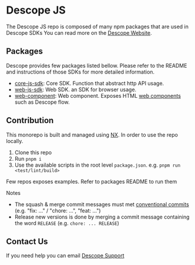 # Descope JS

The Descope JS repo is composed of many npm packages that are used in Descope SDKs
You can read more on the [Descope Website](https://descope.com).

## Packages

Descope provides few packages listed bellow.
Please refer to the README and instructions of those SDKs for more detailed information.

- [core-js-sdk](/packages/core-js-sdk): Core SDK. Function that abstract http API usage.
- [web-js-sdk](/packages/web-js-sdk): Web SDK. an SDK for browser usage.
- [web-component](/packages/web-component): Web component. Exposes HTML [web components](https://developer.mozilla.org/en-US/docs/Web/Web_Components) such as Descope flow.

## Contribution

This monorepo is built and managed using [NX](https://nx.dev/). In order to use the repo locally.

1. Clone this repo
2. Run `pnpm i`
3. Use the available scripts in the root level `package.json`. e.g. `pnpm run <test/lint/build>`

Few repos exposes examples. Refer to packages README to run them

Notes

- The squash & merge commit messages must met [conventional commits](https://www.conventionalcommits.org) (e.g. "fix: ..." / "chore: ...", "feat: ...")
- Release new versions is done by merging a commit message containing the word `RELEASE` (e.g. `chore: ... RELEASE`)

## Contact Us

If you need help you can email [Descope Support](mailto:support@descope.com)
